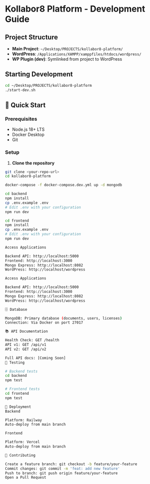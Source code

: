 # Kollabor8 Platform - Development Guide

## Project Structure

- **Main Project**: `~/Desktop/PROJECTS/kollabor8-platform/`
- **WordPress**: `/Applications/XAMPP/xamppfiles/htdocs/wordpress/`
- **WP Plugin (dev)**: Symlinked from project to WordPress

## Starting Development

```bash
cd ~/Desktop/PROJECTS/kollabor8-platform
./start-dev.sh
```

## 🚀 Quick Start

### Prerequisites

- Node.js 18+ LTS
- Docker Desktop
- Git

### Setup

1. **Clone the repository**

```bash
git clone <your-repo-url>
cd kollabor8-platform

docker-compose -f docker-compose.dev.yml up -d mongodb

cd backend
npm install
cp .env.example .env
# Edit .env with your configuration
npm run dev

cd frontend
npm install
cp .env.example .env
# Edit .env with your configuration
npm run dev

Access Applications

Backend API: http://localhost:5000
Frontend: http://localhost:3000
Mongo Express: http://localhost:8082
WordPress: http://localhost/wordpress

Access Applications

Backend API: http://localhost:5000
Frontend: http://localhost:3000
Mongo Express: http://localhost:8082
WordPress: http://localhost/wordpress

🗄️ Database

MongoDB: Primary database (documents, users, licenses)
Connection: Via Docker on port 27017

📚 API Documentation

Health Check: GET /health
API v1: GET /api/v1
API v2: GET /api/v2

Full API docs: [Coming Soon]
🧪 Testing

# Backend tests
cd backend
npm test

# Frontend tests
cd frontend
npm test

🚢 Deployment
Backend

Platform: Railway
Auto-deploy from main branch

Frontend

Platform: Vercel
Auto-deploy from main branch

🤝 Contributing

Create a feature branch: git checkout -b feature/your-feature
Commit changes: git commit -m 'feat: add new feature'
Push to branch: git push origin feature/your-feature
Open a Pull Request

```
